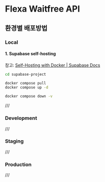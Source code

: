 # Flexa Waitfree API

## 환경별 배포방법

### Local

#### 1. Supabase self-hosting

참고: [Self-Hosting with Docker | Supabase Docs](https://supabase.com/docs/guides/self-hosting/docker)

```bash
cd supabase-project

docker compose pull
docker compose up -d

docker compose down -v
```

///

### Development

///

### Staging

///

### Production

///
